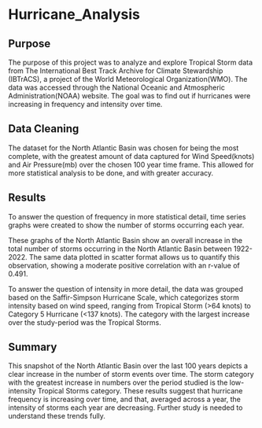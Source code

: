 # Hurricane_Analysis

## Purpose

The purpose of this project was to analyze and explore Tropical Storm data from The  International Best Track Archive for Climate Stewardship (IBTrACS), a project of the World Meteorological Organization(WMO). The data was accessed through the National Oceanic and Atmospheric Administration(NOAA) website. The goal was to find out if hurricanes were increasing in frequency and intensity over time. 

## Data Cleaning

The dataset for the North Atlantic Basin was chosen for being the most complete, with the greatest amount of data captured for Wind Speed(knots) and Air Pressure(mb) over the chosen 100 year time frame. This allowed for more statistical analysis to be done, and with greater accuracy.

## Results

To answer the question of frequency in more statistical detail, time series graphs were created to show the number of storms occurring each year. 

These graphs of the North Atlantic Basin show an overall increase in the total number of storms occurring in the North Atlantic Basin between 1922-2022. The same data plotted in scatter format allows us to quantify this observation, showing a moderate positive correlation with an r-value of 0.491. 

To answer the question of intensity in more detail, the data was grouped based on the Saffir-Simpson Hurricane Scale, which categorizes storm intensity based on wind speed,  ranging from Tropical Storm (>64 knots) to Category 5 Hurricane (<137 knots). The category with the largest increase over the study-period was the Tropical Storms.

## Summary

This snapshot of the North Atlantic Basin over the last 100 years depicts a clear increase in the number of storm events over time. The storm category with the greatest increase in numbers over the period studied is the low-intensity Tropical Storms category. These results suggest that hurricane frequency is increasing over time, and that, averaged across a year, the intensity of storms each year are decreasing. Further study is needed to understand these trends fully. 

